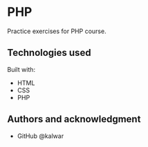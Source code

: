 # PHP

Practice exercises for PHP course.

## Technologies used

Built with:

- HTML
- CSS
- PHP

## Authors and acknowledgment

- GitHub @kalwar
